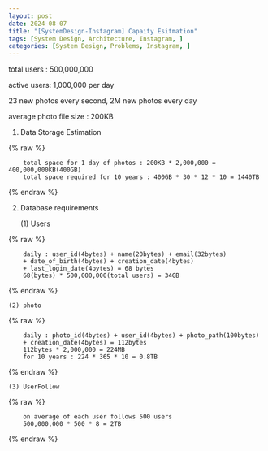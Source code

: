 ```yaml
---
layout: post
date: 2024-08-07
title: "[SystemDesign-Instagram] Capaity Esitmation"
tags: [System Design, Architecture, Instagram, ]
categories: [System Design, Problems, Instagram, ]
---
```



total users : 500,000,000


active users: 1,000,000 per day


23 new photos every second, 2M new photos every day


average photo file size : 200KB

1. Data Storage Estimation

	
{% raw %}
```text
	total space for 1 day of photos : 200KB * 2,000,000 = 400,000,000KB(400GB)
	total space required for 10 years : 400GB * 30 * 12 * 10 = 1440TB
```
{% endraw %}


2. Database requirements

	(1) Users


	
{% raw %}
```text
	daily : user_id(4bytes) + name(20bytes) + email(32bytes) 
	+ date_of_birth(4bytes) + creation_date(4bytes) 
	+ last_login_date(4bytes) = 68 bytes
	68(bytes) * 500,000,000(total users) = 34GB
```
{% endraw %}



	(2) photo


	
{% raw %}
```text
	daily : photo_id(4bytes) + user_id(4bytes) + photo_path(100bytes) 
	+ creation_date(4bytes) = 112bytes 
	112bytes * 2,000,000 = 224MB
	for 10 years : 224 * 365 * 10 = 0.8TB
```
{% endraw %}



	(3) UserFollow


	
{% raw %}
```text
	on average of each user follows 500 users
	500,000,000 * 500 * 8 = 2TB
```
{% endraw %}


